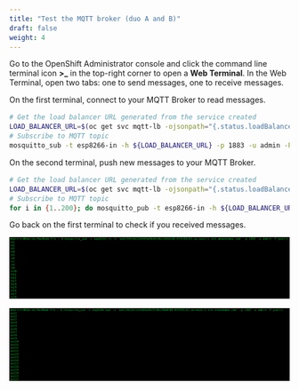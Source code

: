 ```yaml
---
title: "Test the MQTT broker (duo A and B)"
draft: false
weight: 4
---
```


Go to the OpenShift Administrator console and click the command line terminal icon **>_** in the top-right corner to open a **Web Terminal**.
In the Web Terminal, open two tabs: one to send messages, one to receive messages.

On the first terminal, connect to your MQTT Broker to read messages.

```sh
# Get the load balancer URL generated from the service created
LOAD_BALANCER_URL=$(oc get svc mqtt-lb -ojsonpath="{.status.loadBalancer.ingress[0].hostname}")
# Subscribe to MQTT topic
mosquitto_sub -t esp8266-in -h ${LOAD_BALANCER_URL} -p 1883 -u admin -P public
```

On the second terminal, push new messages to your MQTT Broker.

```sh
# Get the load balancer URL generated from the service created
LOAD_BALANCER_URL=$(oc get svc mqtt-lb -ojsonpath="{.status.loadBalancer.ingress[0].hostname}")
# Subscribe to MQTT topic
for i in {1..200}; do mosquitto_pub -t esp8266-in -h ${LOAD_BALANCER_URL} -p 1883 -u admin -P public -m in$i; done
```

Go back on the first terminal to check if you received messages.

![MQTT topi IN](/images/mqtt-sub-in.png)

![MQTT topi OUT](/images/mqtt-sub-out.png)